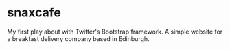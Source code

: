 snaxcafe
========
My first play about with Twitter's Bootstrap framework. A simple website for a breakfast delivery company based in Edinburgh. 
